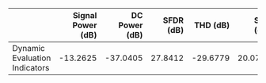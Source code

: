 |                               |   Signal Power (dB) |   DC Power (dB) |   SFDR (dB) |   THD (dB) |   SNR (dB) |   SNDR (dB) |    ENOB |   HD2 (dB) |   HD3 (dB) |
|:------------------------------|--------------------:|----------------:|------------:|-----------:|-----------:|------------:|--------:|-----------:|-----------:|
| Dynamic Evaluation Indicators |            -13.2625 |        -37.0405 |     27.8412 |   -29.6779 |    20.0715 |     19.6203 | 2.96682 |   -35.6978 |   -50.3416 |